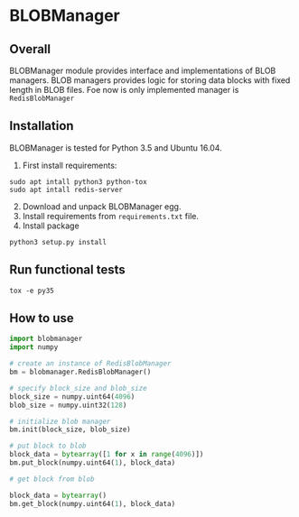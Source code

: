 # BLOBManager

## Overall

BLOBManager module provides interface and implementations of BLOB managers.
BLOB managers provides logic for storing data blocks with fixed length in BLOB
files. Foe now is only implemented manager is `RedisBlobManager`

## Installation

BLOBManager is tested for Python 3.5 and Ubuntu 16.04.

1. First install requirements:

```
sudo apt intall python3 python-tox
sudo apt intall redis-server
```

2. Download and unpack BLOBManager egg.
3. Install requirements from `requirements.txt` file.
4. Install package
```
python3 setup.py install
```

## Run functional tests

```
tox -e py35
```

## How to use

```python
import blobmanager
import numpy

# create an instance of RedisBlobManager
bm = blobmanager.RedisBlobManager()

# specify block_size and blob_size
block_size = numpy.uint64(4096)
blob_size = numpy.uint32(128)

# initialize blob manager
bm.init(block_size, blob_size)

# put block to blob
block_data = bytearray([1 for x in range(4096)])
bm.put_block(numpy.uint64(1), block_data)

# get block from blob

block_data = bytearray()
bm.get_block(numpy.uint64(1), block_data)
```
